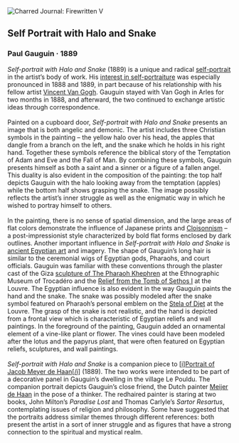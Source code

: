 <div class="artwork-of-the-day">
  <div class="container">
    <div class="img-wrapper">
      <img
        src="https://uploads3.wikiart.org/images/paul-gauguin/self-portrait-with-halo-1889.jpg!Large.jpg"
        alt="Charred Journal: Firewritten V" />
    </div>
    <div class="artwork-detail">
      <div class="artwork-origin"> 
        <h2 class="artwork-name">Self Portrait with Halo and Snake</h2>
        <h3 class="artist">
          Paul Gauguin
                    ·  1889
        </h3>
      </div>
      <p class="description">
        <span class="artwork-description-text ng-binding" ng-bind-html="viewModel.ArtworkOfTheDay.Description | unsafe"><i>Self-portrait with Halo and Snake</i> (1889) is a unique and radical <a target="_blank" href="https://www.wikiart.org/en/paintings-by-genre/self-portrait">self-portrait</a> in the artist’s body of work. His <a target="_blank" href="https://www.wikiart.org/en/paul-gauguin/all-works#!#filterName:Genre_self-portrait,resultType:masonry">interest in self-portraiture</a> was especially pronounced in 1888 and 1889, in part because of his relationship with his fellow artist <a target="_blank" href="https://www.wikiart.org/en/vincent-van-gogh">Vincent Van Gogh</a>. Gauguin stayed with Van Gogh in Arles for two months in 1888, and afterward, the two continued to exchange artistic ideas through correspondence.<br><br>Painted on a cupboard door, <i>Self-portrait with Halo and Snake</i> presents an image that is both angelic and demonic. The artist includes three Christian symbols in the painting – the yellow halo over his head, the apples that dangle from a branch on the left, and the snake which he holds in his right hand. Together these symbols reference the biblical story of the Temptation of Adam and Eve and the Fall of Man. By combining these symbols, Gauguin presents himself as both a saint and a sinner or a figure of a fallen angel. This duality is also evident in the composition of the painting: the top half depicts Gauguin with the halo looking away from the temptation (apples) while the bottom half shows grasping the snake. The image possibly reflects the artist’s inner struggle as well as the enigmatic way in which he wished to portray himself to others.<br><br>In the painting, there is no sense of spatial dimension, and the large areas of flat colors demonstrate the influence of Japanese prints and <a target="_blank" href="https://www.wikiart.org/en/paintings-by-style/cloisonnism">Cloisonnism</a> – a post-impressionist style characterized by bold flat forms enclosed by dark outlines. Another important influence in <i>Self-portrait with Halo and Snake</i> is <a target="_blank" href="https://www.wikiart.org/en/ancient-egyptian-painting">ancient Egyptian art</a> and imagery. The shape of Gauguin’s long hair is similar to the ceremonial wigs of Egyptian gods, Pharaohs, and court officials. Gauguin was familiar with these conventions through the plaster cast of the Giza <a target="_blank" href="https://www.wikiart.org/en/ancient-egyptian-painting/khafre-enthroned--2570">sculpture of The Pharaoh Khephren</a> at the Ethnographic Museum of Trocadéro and the <a target="_blank" href="https://www.wikiart.org/en/ancient-egyptian-painting/the-goddess-hathor-welcomes-sethos-i--1069">Relief from the Tomb of Sethos I</a> at the Louvre. The Egyptian influence is also evident in the way Gauguin paints the hand and the snake. The snake was possibly modeled after the snake symbol featured on Pharaoh’s personal emblem on the <a target="_blank" href="https://www.wikiart.org/en/ancient-egyptian-painting/stele-of-the-serpent-king-stela-of-djet--3000">Stela of Djet</a> at the Louvre. The grasp of the snake is not realistic, and the hand is depicted from a frontal view which is characteristic of Egyptian reliefs and wall paintings. In the foreground of the painting, Gauguin added an ornamental element of a vine-like plant or flower. The vines could have been modeled after the lotus and the papyrus plant, that were often featured on Egyptian reliefs, sculptures, and wall paintings.  <br><br><i>Self-portrait with Halo and Snake</i> is a companion piece to [<a target="_blank" href="https://www.wikiart.org/en/paul-gauguin/portrait-of-meyer-de-haan-by-lamplight-1889">i]Portrait of Jacob Meyer de Haan[/i]</a> (1889). The two works were intended to be part of a decorative panel in Gauguin’s dwelling in the village Le Pouldu. The companion portrait depicts Gauguin’s close friend, the Dutch painter <a target="_blank" href="https://www.wikiart.org/en/meijer-de-haan">Meijer de Haan</a> in the pose of a thinker. The redhaired painter is staring at two books, John Milton’s <i>Paradise Lost</i> and Thomas Carlyle’s <i>Sartor Resartus</i>, contemplating issues of religion and philosophy. Some have suggested that the portraits address similar themes through different references: both present the artist in a sort of inner struggle and as figures that have a strong connection to the spiritual and mystical realm.</span>
                        <div class="text-shadow-container" ng-show="showShadow" style=""></div>
      </p>
    </div>
  </div>

</div>

